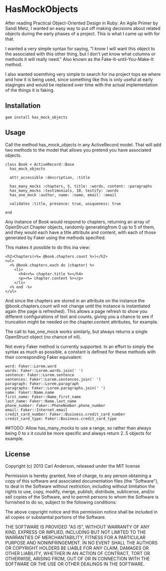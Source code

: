 HasMockObjects
==========

After reading Practical Object-Oriented Design in Ruby: An Agile Primer by Sandi Metz, I wanted an easy way to put off making decisions about related objects during the early phases of a project. This is what I came up with for that.

I wanted a very simple syntax for saying, "I know I will want this object to the associated with this other thing, but I don't yet know what columns or methods it will really need." Also known as the Fake-It-until-You-Make-It method.

I also wanted soemthing very simple to search for ina  project tops ee where and how it is being used, since something like this is only useful at early staginges and would be replaced over time with the actual implementation of the things it is faking.

Installation
-----------

    gem install has_mock_objects

Usage
-----

Call the method has_mock_objects in any ActiveRecord model. That will add two methods to the model that allows you pretend you have associated objects.

    class Book < ActiveRecord::Base
      has_mock_objects

      attr_accessible :description, :title

      has_many_mocks :chapters, 5, title: :words, content: :paragraphs
      has_many_mocks :testimonials, 10, testify: :words
      has_one_mock :author, name: :name, email: :email

      validates :title, presence: true, uniqueness: true

    end

Any instance of Book would respond to chapters, returning an array of OpenStruct Chapter objects, randomly generatingfrom 0 up to 5 of them, and they would each have a title attribute and content, with each of those generated by Faker using the methods specified.

This makes it possible to do this ina  view:

    <h2>Chapters(<%= @book.chapters.count %>)</h2>
    <ul>
      <% @book.chapters.each do |chapter| %>
        <li>
          <h4><%= chapter.title %></h4>
          <p><%= chapter.content %></p>
        </li>
      <% end -%>
    </ul>

And since the chapters are stored in an attribute on the instance the @book.chapters.count will not change until the instance is instantiated again (the page is refreshed). This allows a page refresh to show you different configurations of text and counts, giving you a chance to see if truncation might be needed on the chapter.content attributes, for example.

The call to has_one_mock works similarly, but always returns a single OpenStruct object (no chance of nil).

Not every Faker method is currently supported. In an effort to simply the syntax as much as possible, a constant is defined for these methods with their corresponding Faker equivalent:

    word: Faker::Lorem.word
    words: Faker::Lorem.words.join(' ')
    sentence: Faker::Lorem.sentence
    sentences: Faker::Lorem.sentences.join(' ')
    paragraph: Faker::Lorem.paragraph
    paragraphs: Faker::Lorem.paragraphs.join(' ')
    name: Faker::Name.name
    first_name: Faker::Name.first_name
    last_name: Faker::Name.last_name
    phone_number: Faker::PhoneNumber.phone_number
    email: Faker::Internet.email
    credit_card_number: Faker::Business.credit_card_number
    credit_card_type: Faker::Business.credit_card_type

##TODO: Allow has_many_mocks to use a range, so rather than always being 0 to x it could be more specific and always return 2..5 objects for example.

## License

Copyright (c) 2013 Carl Anderson, released under the MIT license

Permission is hereby granted, free of charge, to any person obtaining
a copy of this software and associated documentation files (the
"Software"), to deal in the Software without restriction, including
without limitation the rights to use, copy, modify, merge, publish,
distribute, sublicense, and/or sell copies of the Software, and to
permit persons to whom the Software is furnished to do so, subject to
the following conditions:

The above copyright notice and this permission notice shall be
included in all copies or substantial portions of the Software.

THE SOFTWARE IS PROVIDED "AS IS", WITHOUT WARRANTY OF ANY KIND,
EXPRESS OR IMPLIED, INCLUDING BUT NOT LIMITED TO THE WARRANTIES OF
MERCHANTABILITY, FITNESS FOR A PARTICULAR PURPOSE AND
NONINFRINGEMENT. IN NO EVENT SHALL THE AUTHORS OR COPYRIGHT HOLDERS BE
LIABLE FOR ANY CLAIM, DAMAGES OR OTHER LIABILITY, WHETHER IN AN ACTION
OF CONTRACT, TORT OR OTHERWISE, ARISING FROM, OUT OF OR IN CONNECTION
WITH THE SOFTWARE OR THE USE OR OTHER DEALINGS IN THE SOFTWARE.

